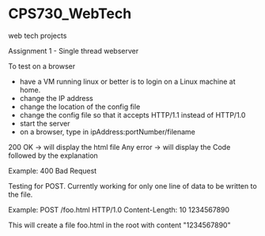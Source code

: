 CPS730_WebTech
==============

web tech projects

Assignment 1 - Single thread webserver

To test on a browser
- have a VM running linux or better is to login on a Linux machine at home.
- change the IP address
- change the location of the config file
- change the config file so that it accepts HTTP/1.1 instead of HTTP/1.0
- start the server
- on a browser, type in ipAddress:portNumber/filename

200 OK -> will display the html file
Any error -> will display the Code followed by the explanation

Example:
400 Bad Request

Testing for POST.
Currently working for only one line of data to be written to the file.

Example:
POST /foo.html HTTP/1.0
Content-Length: 10
1234567890

This will create a file foo.html in the root with content "1234567890"
